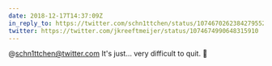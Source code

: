 ```yaml
---
date: 2018-12-17T14:37:09Z
in_reply_to: https://twitter.com/schn1ttchen/status/1074670262384279552
twitter: https://twitter.com/jkreeftmeijer/status/1074674990648315910
---
```

@schn1ttchen@twitter.com It's just… very difficult to quit. 🤣
